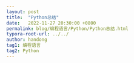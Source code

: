 ```yaml
---
layout: post
title:  "Python总结"
date:   2022-11-27 20:30:00 +0800
permalink: blog/编程语言/Python/Python总结.html
typora-root-url: ../../
author: handong
tag1: 编程语言
tag2: Python
---
```


